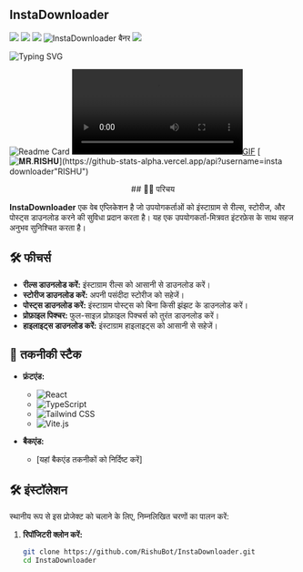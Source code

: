 ## InstaDownloader
<img src="https://user-images.githubusercontent.com/73097560/115834477-dbab4500-a447-11eb-908a-139a6edaec5c.gif">
<img src="https://readme-typing-svg.herokuapp.com?color=00FF00&width=420&lines=𝗜𝗡𝗦𝗧𝗔+𝗗𝗢𝗪𝗡𝗟𝗢𝗔𝗗𝗘𝗥+𝗪𝗘𝗕𝗦𝗜𝗧𝗘+𝗕𝗬+𝐑𝐈𝐒𝐇𝐔+𝗧𝗘𝗔𝗠+.+.+.+.+.">
<img src="https://user-images.githubusercontent.com/73097560/115834477-dbab4500-a447-11eb-908a-139a6edaec5c.gif">

<!-- बैनर इमेज -->
<img src="https://envs.sh/enO.jpg" alt="InstaDownloader बैनर">


<img src="https://user-images.githubusercontent.com/73097560/115834477-dbab4500-a447-11eb-908a-139a6edaec5c.gif">

<!-- टाइपिंग इफ़ेक्ट -->
![Typing SVG](https://readme-typing-svg.demolab.com?color=00FF00&width=420&lines=𝗜𝗡𝗦𝗧𝗔+𝗗𝗢𝗪𝗡𝗟𝗢𝗔𝗗𝗘𝗥+𝗪𝗘𝗕𝗦𝗜𝗧𝗘+𝗕𝗬+𝐑𝐈𝐒𝐇𝐔+𝗧𝗘𝗔𝗠+.+.+.+.+.)

<!-- बैज -->
![Readme Card](https://github-readme-stats.vercel.app/api/pin/?username=RishuBot&repo=RISHUMUSIC&theme=flag-india)
[![GIF](https://envs.sh/Pn3.mp4)](https://github.com/RishuBot)
   [![𝐌𝐑.𝐑𝐈𝐒𝐇𝐔](https://github-stats-alpha.vercel.app/api?username=RishuBot"RishuBot")](https://github-stats-alpha.vercel.app/api?username=insta downloader"RISHU")
<p align="center">
## 🙋‍♂️ परिचय

**InstaDownloader** एक वेब एप्लिकेशन है जो उपयोगकर्ताओं को इंस्टाग्राम से रील्स, स्टोरीज, और पोस्ट्स डाउनलोड करने की सुविधा प्रदान करता है। यह एक उपयोगकर्ता-मित्रवत इंटरफ़ेस के साथ सहज अनुभव सुनिश्चित करता है।

## 🛠️ फीचर्स

- **रील्स डाउनलोड करें:** इंस्टाग्राम रील्स को आसानी से डाउनलोड करें।
- **स्टोरीज डाउनलोड करें:** अपनी पसंदीदा स्टोरीज को सहेजें।
- **पोस्ट्स डाउनलोड करें:** इंस्टाग्राम पोस्ट्स को बिना किसी झंझट के डाउनलोड करें।
- **प्रोफ़ाइल पिक्चर:** फुल-साइज़ प्रोफ़ाइल पिक्चर्स को तुरंत डाउनलोड करें।
- **हाइलाइट्स डाउनलोड करें:** इंस्टाग्राम हाइलाइट्स को आसानी से सहेजें।

## 🚀 तकनीकी स्टैक

- **फ्रंटएंड:**
  - ![React](https://img.shields.io/badge/React-20232A?style=flat&logo=react&logoColor=61DAFB)
  - ![TypeScript](https://img.shields.io/badge/TypeScript-007ACC?style=flat&logo=typescript&logoColor=white)
  - ![Tailwind CSS](https://img.shields.io/badge/Tailwind_CSS-38B2AC?style=flat&logo=tailwind-css&logoColor=white)
  - ![Vite.js](https://img.shields.io/badge/Vite.js-646CFF?style=flat&logo=vite&logoColor=white)

- **बैकएंड:**
  - [यहां बैकएंड तकनीकों को निर्दिष्ट करें]

## 🛠️ इंस्टॉलेशन

स्थानीय रूप से इस प्रोजेक्ट को चलाने के लिए, निम्नलिखित चरणों का पालन करें:

1. **रिपॉजिटरी क्लोन करें:**

   ```bash
   git clone https://github.com/RishuBot/InstaDownloader.git
   cd InstaDownloader
